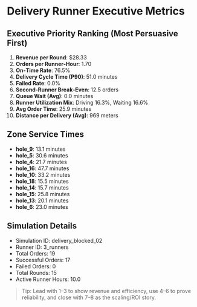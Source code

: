 # Delivery Runner Executive Metrics

## Executive Priority Ranking (Most Persuasive First)
1. **Revenue per Round**: $28.33
2. **Orders per Runner‑Hour**: 1.70
3. **On‑Time Rate**: 76.5%
4. **Delivery Cycle Time (P90)**: 51.0 minutes
5. **Failed Rate**: 0.0%
6. **Second‑Runner Break‑Even**: 12.5 orders
7. **Queue Wait (Avg)**: 0.0 minutes
8. **Runner Utilization Mix**: Driving 16.3%, Waiting 16.6%
9. **Avg Order Time**: 25.9 minutes
10. **Distance per Delivery (Avg)**: 969 meters

## Zone Service Times
- **hole_9**: 13.1 minutes
- **hole_5**: 30.6 minutes
- **hole_4**: 21.7 minutes
- **hole_16**: 47.7 minutes
- **hole_10**: 33.2 minutes
- **hole_18**: 15.5 minutes
- **hole_14**: 15.7 minutes
- **hole_15**: 25.8 minutes
- **hole_13**: 20.1 minutes
- **hole_6**: 23.0 minutes


## Simulation Details
- Simulation ID: delivery_blocked_02
- Runner ID: 3_runners
- Total Orders: 19
- Successful Orders: 17
- Failed Orders: 0
- Total Rounds: 15
- Active Runner Hours: 10.0

> Tip: Lead with 1–3 to show revenue and efficiency, use 4–6 to prove reliability, and close with 7–8 as the scaling/ROI story.

